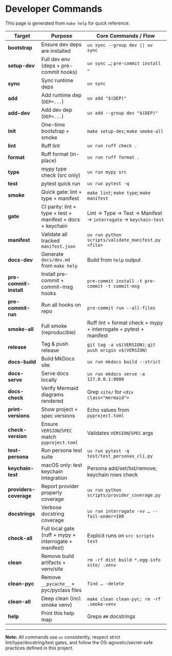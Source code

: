 # Developer Commands

This page is generated from `make help` for quick reference.

| Target                 | Purpose                                                      | Core Commands / Flow |
|------------------------|--------------------------------------------------------------|----------------------|
| **bootstrap**          | Ensure dev deps are installed                                | `uv sync --group dev \|\| uv sync` |
| **setup-dev**          | Full dev env (deps + pre-commit hooks)                       | `uv sync …`; `pre-commit install …` |
| **sync**               | Sync runtime deps                                            | `uv sync` |
| **add**                | Add runtime dep (`DEP=...`)                                  | `uv add "$(DEP)"` |
| **add-dev**            | Add dev dep (`DEP=...`)                                      | `uv add --group dev "$(DEP)"` |
| **init**               | One-time bootstrap + smoke                                   | `make setup-dev`; `make smoke-all` |
| **lint**               | Ruff lint                                                    | `uv run ruff check .` |
| **format**             | Ruff format (in-place)                                       | `uv run ruff format .` |
| **type**               | mypy type check (src only)                                   | `uv run mypy src` |
| **test**               | pytest quick run                                             | `uv run pytest -q` |
| **smoke**              | Quick gate: lint + type + manifest                           | `make lint`; `make type`; `make manifest` |
| **gate**               | CI parity: lint + type + test + manifest + docs + keychain   | Lint → Type → Test → Manifest → `interrogate` → `keychain-test` |
| **manifest**           | Validate all tracked `manifest.json`                         | `uv run python scripts/validate_manifest.py <file>` |
| **docs-dev**           | Generate `docs/dev.md` from `make help`                      | Build from `help` output |
| **pre-commit-install** | Install pre-commit + commit-msg hooks                        | `pre-commit install -t pre-commit -t commit-msg` |
| **pre-commit-run**     | Run all hooks on repo                                        | `pre-commit run --all-files` |
| **smoke-all**          | Full smoke (reproducible)                                    | Ruff lint + format check + mypy + interrogate + pytest + manifest |
| **release**            | Tag & push release                                           | `git tag -a v$(VERSION)`; `git push origin v$(VERSION)` |
| **docs-build**         | Build MkDocs site                                            | `uv run mkdocs build --strict` |
| **docs-serve**         | Serve docs locally                                           | `uv run mkdocs serve -a 127.0.0.1:8000` |
| **docs-check**         | Verify Mermaid diagrams rendered                             | Grep `site/` for `<div class="mermaid">` |
| **print-versions**     | Show project + spec versions                                 | Echo values from `pyproject.toml` |
| **check-version**      | Ensure `VERSION`/`SPEC` match `pyproject.toml`               | Validates `VERSION`/`SPEC` args |
| **test-persona**       | Run persona test suite                                       | `uv run pytest -q test/test_personas_cli.py` |
| **keychain-test**      | macOS only: test keychain integration                        | Persona add/set/list/remove; keychain rows check |
| **providers-coverage** | Report provider property coverage                            | `uv run python scripts/provider_coverage.py` |
| **docstrings**         | Verbose docstring coverage                                   | `uv run interrogate -vv … --fail-under=100` |
| **check-all**          | Full local gate (ruff + mypy + interrogate + manifest)       | Explicit runs on `src scripts test` |
| **clean**              | Remove build artifacts + venv/site                           | `rm -rf dist build *.egg-info site/ .venv` |
| **clean-pyc**          | Remove `__pycache__` + pyc/pyclass files                     | `find … -delete` |
| **clean-all**          | Deep clean (incl. smoke venv)                                | `make clean clean-pyc; rm -rf .smoke-venv` |
| **help**               | Print this help map                                          | Greps `##` docstrings |

---

**Note:** All commands use `uv` consistently, respect strict lint/type/docstring/test gates, and follow the OS-agnostic/secret-safe practices defined in this project.
